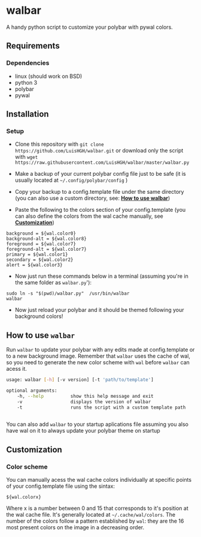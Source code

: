 # walbar
A handy python script to customize your polybar with pywal colors.

## Requirements
### Dependencies

- linux (should work on BSD)
- python 3
- polybar
- pywal

## Installation

### Setup

-  Clone this repository with `git clone https://github.com/LuisHGH/walbar.git` or download only the script with `wget https://raw.githubusercontent.com/LuisHGH/walbar/master/walbar.py` 

- Make a backup of your current polybar config file just to be safe (it is usually located at `~/.config/polybar/config` )
- Copy your backup to a config.template file under the same directory (you can also use a custom directory, see: **[How to use walbar](#how-to-use-walbar)**)
- Paste the following to the colors section of your config.template (you can also define the colors from the wal cache manually, see **[Customization](#customization)**)
```
background = ${wal.color0}
background-alt = ${wal.color8}
foreground = ${wal.color7}
foreground-alt = ${wal.color7}
primary = ${wal.color1}
secondary = ${wal.color2}
alert = ${wal.color3}
```  
- Now just run these commands below in a terminal (assuming you're in the same folder as `walbar.py`'):
```shell script
sudo ln -s "$(pwd)/walbar.py"  /usr/bin/walbar
walbar
```
- Now just reload your polybar and it should be themed following your background colors!


## How to use `walbar`
Run `walbar` to update your polybar with any edits made at config.template or to a new background image. Remember that `walbar` uses the cache of wal, so you need to generate the new color scheme with  `wal` before `walbar` can acess it.
```sh
usage: walbar [-h] [-v version] [-t 'path/to/template']

optional arguments:
    -h, --help          show this help message and exit
    -v                  displays the version of walbar
    -t                  runs the script with a custom template path 
 
```
You can also add `walbar` to your startup aplications file assuming you also have wal on it to always update your polybar theme on startup

## Customization

### Color scheme
You can manually acess the wal cache colors individually at specific points of your config.template file using the sintax:
```
${wal.colorx}
```
Where x is a number between 0 and 15 that corresponds to it's position at the wal cache file. It's generally located at `~/.cache/wal/colors`.
The number of the colors follow a pattern established by `wal`: they are the 16 most present colors on the image in a decreasing order.
